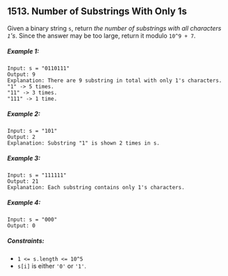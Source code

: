 ## 1513. Number of Substrings With Only 1s

Given a binary string ```s```, return *the number of substrings with all characters ```1```'s*. Since the answer may be too large, return it modulo ```10^9 + 7```.

##### Example 1:
```
Input: s = "0110111"
Output: 9
Explanation: There are 9 substring in total with only 1's characters.
"1" -> 5 times.
"11" -> 3 times.
"111" -> 1 time.
```
##### Example 2:
```
Input: s = "101"
Output: 2
Explanation: Substring "1" is shown 2 times in s.
```
##### Example 3:
```
Input: s = "111111"
Output: 21
Explanation: Each substring contains only 1's characters.
```
##### Example 4:
```
Input: s = "000"
Output: 0
```

##### Constraints:

* ```1 <= s.length <= 10^5```
* ```s[i]``` is either ```'0'``` or ```'1'```.